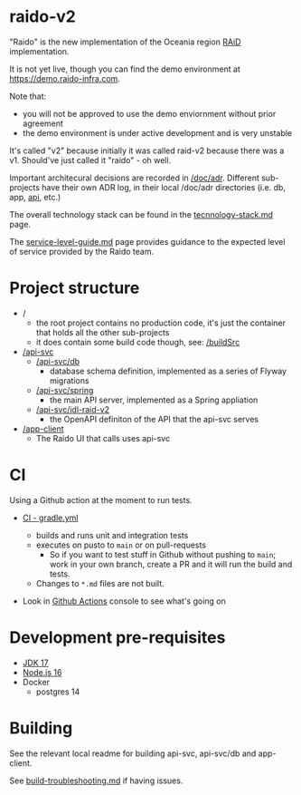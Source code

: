 # raido-v2

"Raido" is the new implementation of the Oceania region 
[RAiD](https://raid.org.au) implementation.

It is not yet live, though you can find the demo environment at 
https://demo.raido-infra.com.  

Note that:
* you will not be approved to use the demo enviornment without prior agreement
* the demo environment is under active development and is very unstable 

It's called "v2" because initially it was called raid-v2 because there was a
v1. Should've just called it "raido" - oh well.

Important architecural decisions are recorded in [/doc/adr](./doc/adr).
Different sub-projects have their own ADR log, in their local /doc/adr
directories (i.e. db, app, [api](/api-svc/doc/adr), etc.)

The overall technology stack can be found in the
[tecnnology-stack.md](/doc/tecnnology-stack.md) page.

The [service-level-guide.md](/doc/service-level-guide.md) page provides guidance
to the expected level of service provided by the Raido team.


# Project structure

* /
  * the root project contains no production code, it's just the container that
  holds all the other sub-projects
  * it does contain some build code though, 
  see: [/buildSrc](./buildSrc)
* [/api-svc](/api-svc)
  * [/api-svc/db](/api-svc/db)
    * database schema definition, implemented as a series of Flyway migrations
  * [/api-svc/spring](/api-svc/spring) 
    * the main API server, implemented as a Spring appliation
  * [/api-svc/idl-raid-v2](./api-svc/idl-raid-v2/src/raid-v2-0-0.yaml)
    * the OpenAPI definiton of the API that the api-svc serves
* [/app-client](/app-client)
  * The Raido UI that calls uses api-svc 


# CI

Using a Github action at the moment to run tests.

* [CI - gradle.yml](.github/workflows/gradle.yml)
  * builds and runs unit and integration tests
  * executes on pusto to `main` or on pull-requests
    * So if you want to test stuff in Github without pushing to `main`;
      work in your own branch, create a PR and it will run the build
      and tests.
  * Changes to `*.md` files are not built.

* Look in [Github Actions](https://github.com/au-research/raido-v2/actions)
  console to see what's going on


# Development pre-requisites

* [JDK 17](./doc/adr/2022-07-21_jdk-platform.md)
* [Node.js 16](./doc/adr/2022-07-21_nodejs-platform.md)
* Docker
  * postgres 14 
  

# Building
See the relevant local readme for building api-svc, api-svc/db and app-client.

See [build-troubleshooting.md](/doc/build-troubleshooting.md) if
having issues.

